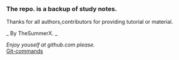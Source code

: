 ### The repo. is a backup of study notes.

 Thanks for all authors,contributors for providing tutorial or material.

_ By TheSummerX. _

*Enjoy youself at github.com please.*  
[Git-commands](https://github.com/TheSummerX/Notes/blob/master/Git/Git%20Commands.png "Joy")
